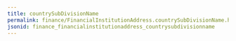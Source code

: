 ```yaml
---
title: countrySubDivisionName
permalink: finance/FinancialInstitutionAddress.countrySubDivisionName.html
jsonid: finance_financialinstitutionaddress_countrysubdivisionname
---
```

